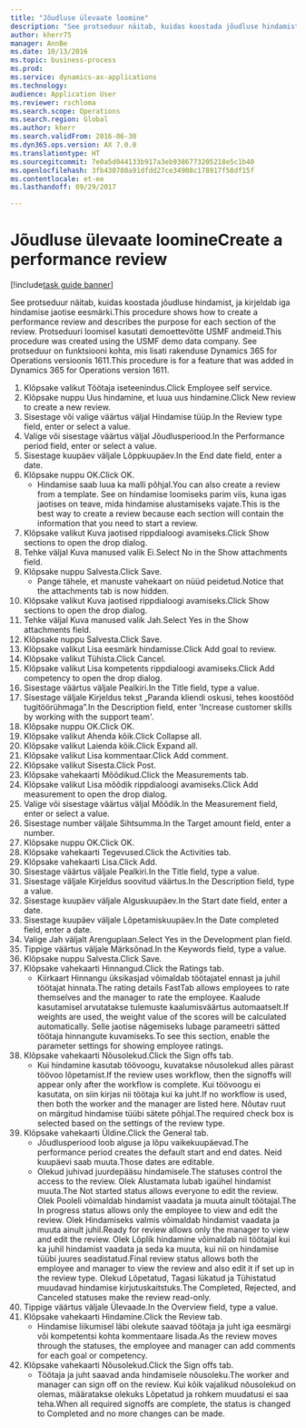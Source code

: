 ```yaml
--- 
title: "Jõudluse ülevaate loomine"
description: "See protseduur näitab, kuidas koostada jõudluse hindamist, ja kirjeldab iga hindamise jaotise eesmärki."
author: kherr75
manager: AnnBe
ms.date: 10/13/2016
ms.topic: business-process
ms.prod: 
ms.service: dynamics-ax-applications
ms.technology: 
audience: Application User
ms.reviewer: rschloma
ms.search.scope: Operations
ms.search.region: Global
ms.author: kherr
ms.search.validFrom: 2016-06-30
ms.dyn365.ops.version: AX 7.0.0
ms.translationtype: HT
ms.sourcegitcommit: 7e0a5d044133b917a3eb9386773205218e5c1b40
ms.openlocfilehash: 3fb430780a91dfdd27ce34908c178917f58df15f
ms.contentlocale: et-ee
ms.lasthandoff: 09/29/2017

---
```

# <a name="create-a-performance-review"></a><span data-ttu-id="9237c-103">Jõudluse ülevaate loomine</span><span class="sxs-lookup"><span data-stu-id="9237c-103">Create a performance review</span></span>

[!include[task guide banner](../../includes/task-guide-banner.md)]

<span data-ttu-id="9237c-104">See protseduur näitab, kuidas koostada jõudluse hindamist, ja kirjeldab iga hindamise jaotise eesmärki.</span><span class="sxs-lookup"><span data-stu-id="9237c-104">This procedure shows how to create a performance review and describes the purpose for each section of the review.</span></span> <span data-ttu-id="9237c-105">Protseduuri loomisel kasutati demoettevõtte USMF andmeid.</span><span class="sxs-lookup"><span data-stu-id="9237c-105">This procedure was created using the USMF demo data company.</span></span> <span data-ttu-id="9237c-106">See protseduur on funktsiooni kohta, mis lisati rakenduse Dynamics 365 for Operations versioonis 1611.</span><span class="sxs-lookup"><span data-stu-id="9237c-106">This procedure is for a feature that was added in Dynamics 365 for Operations version 1611.</span></span>

1. <span data-ttu-id="9237c-107">Klõpsake valikut Töötaja iseteenindus.</span><span class="sxs-lookup"><span data-stu-id="9237c-107">Click Employee self service.</span></span>
2. <span data-ttu-id="9237c-108">Klõpsake nuppu Uus hindamine, et luua uus hindamine.</span><span class="sxs-lookup"><span data-stu-id="9237c-108">Click New review to create a new review.</span></span>
3. <span data-ttu-id="9237c-109">Sisestage või valige väärtus väljal Hindamise tüüp.</span><span class="sxs-lookup"><span data-stu-id="9237c-109">In the Review type field, enter or select a value.</span></span>
4. <span data-ttu-id="9237c-110">Valige või sisestage väärtus väljal Jõudlusperiood.</span><span class="sxs-lookup"><span data-stu-id="9237c-110">In the Performance period field, enter or select a value.</span></span>
5. <span data-ttu-id="9237c-111">Sisestage kuupäev väljale Lõppkuupäev.</span><span class="sxs-lookup"><span data-stu-id="9237c-111">In the End date field, enter a date.</span></span>
6. <span data-ttu-id="9237c-112">Klõpsake nuppu OK.</span><span class="sxs-lookup"><span data-stu-id="9237c-112">Click OK.</span></span>
    * <span data-ttu-id="9237c-113">Hindamise saab luua ka malli põhjal.</span><span class="sxs-lookup"><span data-stu-id="9237c-113">You can also create a review from a template.</span></span> <span data-ttu-id="9237c-114">See on hindamise loomiseks parim viis, kuna igas jaotises on teave, mida hindamise alustamiseks vajate.</span><span class="sxs-lookup"><span data-stu-id="9237c-114">This is the best way to create a review because each section will contain the information that you need to start a review.</span></span>  
7. <span data-ttu-id="9237c-115">Klõpsake valikut Kuva jaotised rippdialoogi avamiseks.</span><span class="sxs-lookup"><span data-stu-id="9237c-115">Click Show sections to open the drop dialog.</span></span>
8. <span data-ttu-id="9237c-116">Tehke väljal Kuva manused valik Ei.</span><span class="sxs-lookup"><span data-stu-id="9237c-116">Select No in the Show attachments field.</span></span>
9. <span data-ttu-id="9237c-117">Klõpsake nuppu Salvesta.</span><span class="sxs-lookup"><span data-stu-id="9237c-117">Click Save.</span></span>
    * <span data-ttu-id="9237c-118">Pange tähele, et manuste vahekaart on nüüd peidetud.</span><span class="sxs-lookup"><span data-stu-id="9237c-118">Notice that the attachments tab is now hidden.</span></span>  
10. <span data-ttu-id="9237c-119">Klõpsake valikut Kuva jaotised rippdialoogi avamiseks.</span><span class="sxs-lookup"><span data-stu-id="9237c-119">Click Show sections to open the drop dialog.</span></span>
11. <span data-ttu-id="9237c-120">Tehke väljal Kuva manused valik Jah.</span><span class="sxs-lookup"><span data-stu-id="9237c-120">Select Yes in the Show attachments field.</span></span>
12. <span data-ttu-id="9237c-121">Klõpsake nuppu Salvesta.</span><span class="sxs-lookup"><span data-stu-id="9237c-121">Click Save.</span></span>
13. <span data-ttu-id="9237c-122">Klõpsake valikut Lisa eesmärk hindamisse.</span><span class="sxs-lookup"><span data-stu-id="9237c-122">Click Add goal to review.</span></span>
14. <span data-ttu-id="9237c-123">Klõpsake valikut Tühista.</span><span class="sxs-lookup"><span data-stu-id="9237c-123">Click Cancel.</span></span>
15. <span data-ttu-id="9237c-124">Klõpsake valikut Lisa kompetents rippdialoogi avamiseks.</span><span class="sxs-lookup"><span data-stu-id="9237c-124">Click Add competency to open the drop dialog.</span></span>
16. <span data-ttu-id="9237c-125">Sisestage väärtus väljale Pealkiri.</span><span class="sxs-lookup"><span data-stu-id="9237c-125">In the Title field, type a value.</span></span>
17. <span data-ttu-id="9237c-126">Sisestage väljale Kirjeldus tekst „Paranda kliendi oskusi, tehes koostööd tugitöörühmaga”.</span><span class="sxs-lookup"><span data-stu-id="9237c-126">In the Description field, enter 'Increase customer skills by working with the support team'.</span></span>
18. <span data-ttu-id="9237c-127">Klõpsake nuppu OK.</span><span class="sxs-lookup"><span data-stu-id="9237c-127">Click OK.</span></span>
19. <span data-ttu-id="9237c-128">Klõpsake valikut Ahenda kõik.</span><span class="sxs-lookup"><span data-stu-id="9237c-128">Click Collapse all.</span></span>
20. <span data-ttu-id="9237c-129">Klõpsake valikut Laienda kõik.</span><span class="sxs-lookup"><span data-stu-id="9237c-129">Click Expand all.</span></span>
21. <span data-ttu-id="9237c-130">Klõpsake valikut Lisa kommentaar.</span><span class="sxs-lookup"><span data-stu-id="9237c-130">Click Add comment.</span></span>
22. <span data-ttu-id="9237c-131">Klõpsake valikut Sisesta.</span><span class="sxs-lookup"><span data-stu-id="9237c-131">Click Post.</span></span>
23. <span data-ttu-id="9237c-132">Klõpsake vahekaarti Mõõdikud.</span><span class="sxs-lookup"><span data-stu-id="9237c-132">Click the Measurements tab.</span></span>
24. <span data-ttu-id="9237c-133">Klõpsake valikut Lisa mõõdik rippdialoogi avamiseks.</span><span class="sxs-lookup"><span data-stu-id="9237c-133">Click Add measurement to open the drop dialog.</span></span>
25. <span data-ttu-id="9237c-134">Valige või sisestage väärtus väljal Mõõdik.</span><span class="sxs-lookup"><span data-stu-id="9237c-134">In the Measurement field, enter or select a value.</span></span>
26. <span data-ttu-id="9237c-135">Sisestage number väljale Sihtsumma.</span><span class="sxs-lookup"><span data-stu-id="9237c-135">In the Target amount field, enter a number.</span></span>
27. <span data-ttu-id="9237c-136">Klõpsake nuppu OK.</span><span class="sxs-lookup"><span data-stu-id="9237c-136">Click OK.</span></span>
28. <span data-ttu-id="9237c-137">Klõpsake vahekaarti Tegevused.</span><span class="sxs-lookup"><span data-stu-id="9237c-137">Click the Activities tab.</span></span>
29. <span data-ttu-id="9237c-138">Klõpsake vahekaarti Lisa.</span><span class="sxs-lookup"><span data-stu-id="9237c-138">Click Add.</span></span>
30. <span data-ttu-id="9237c-139">Sisestage väärtus väljale Pealkiri.</span><span class="sxs-lookup"><span data-stu-id="9237c-139">In the Title field, type a value.</span></span>
31. <span data-ttu-id="9237c-140">Sisestage väljale Kirjeldus soovitud väärtus.</span><span class="sxs-lookup"><span data-stu-id="9237c-140">In the Description field, type a value.</span></span>
32. <span data-ttu-id="9237c-141">Sisestage kuupäev väljale Alguskuupäev.</span><span class="sxs-lookup"><span data-stu-id="9237c-141">In the Start date field, enter a date.</span></span>
33. <span data-ttu-id="9237c-142">Sisestage kuupäev väljale Lõpetamiskuupäev.</span><span class="sxs-lookup"><span data-stu-id="9237c-142">In the Date completed field, enter a date.</span></span>
34. <span data-ttu-id="9237c-143">Valige Jah väljalt Arenguplaan.</span><span class="sxs-lookup"><span data-stu-id="9237c-143">Select Yes in the Development plan field.</span></span>
35. <span data-ttu-id="9237c-144">Tippige väärtus väljale Märksõnad.</span><span class="sxs-lookup"><span data-stu-id="9237c-144">In the Keywords field, type a value.</span></span>
36. <span data-ttu-id="9237c-145">Klõpsake nuppu Salvesta.</span><span class="sxs-lookup"><span data-stu-id="9237c-145">Click Save.</span></span>
37. <span data-ttu-id="9237c-146">Klõpsake vahekaarti Hinnangud.</span><span class="sxs-lookup"><span data-stu-id="9237c-146">Click the Ratings tab.</span></span>
    * <span data-ttu-id="9237c-147">Kiirkaart Hinnangu üksikasjad võimaldab töötajatel ennast ja juhil töötajat hinnata.</span><span class="sxs-lookup"><span data-stu-id="9237c-147">The rating details FastTab allows employees to rate themselves and the manager to rate the employee.</span></span> <span data-ttu-id="9237c-148">Kaalude kasutamisel arvutatakse tulemuste kaalumisväärtus automaatselt.</span><span class="sxs-lookup"><span data-stu-id="9237c-148">If weights are used, the weight value of the scores will be calculated automatically.</span></span>    <span data-ttu-id="9237c-149">Selle jaotise nägemiseks lubage parameetri sätted töötaja hinnangute kuvamiseks.</span><span class="sxs-lookup"><span data-stu-id="9237c-149">To see this section, enable the parameter settings for showing employee ratings.</span></span>  
38. <span data-ttu-id="9237c-150">Klõpsake vahekaarti Nõusolekud.</span><span class="sxs-lookup"><span data-stu-id="9237c-150">Click the Sign offs tab.</span></span>
    * <span data-ttu-id="9237c-151">Kui hindamine kasutab töövoogu, kuvatakse nõusolekud alles pärast töövoo lõpetamist.</span><span class="sxs-lookup"><span data-stu-id="9237c-151">If the review uses workflow, then the signoffs will appear only after the workflow is complete.</span></span> <span data-ttu-id="9237c-152">Kui töövoogu ei kasutata, on siin kirjas nii töötaja kui ka juht.</span><span class="sxs-lookup"><span data-stu-id="9237c-152">If no workflow is used, then both the worker and the manager are listed here.</span></span> <span data-ttu-id="9237c-153">Nõutav ruut on märgitud hindamise tüübi sätete põhjal.</span><span class="sxs-lookup"><span data-stu-id="9237c-153">The required check box is selected based on the settings of the review type.</span></span>  
39. <span data-ttu-id="9237c-154">Klõpsake vahekaarti Üldine.</span><span class="sxs-lookup"><span data-stu-id="9237c-154">Click the General tab.</span></span>
    * <span data-ttu-id="9237c-155">Jõudlusperiood loob alguse ja lõpu vaikekuupäevad.</span><span class="sxs-lookup"><span data-stu-id="9237c-155">The performance period creates the default start and end dates.</span></span> <span data-ttu-id="9237c-156">Neid kuupäevi saab muuta.</span><span class="sxs-lookup"><span data-stu-id="9237c-156">Those dates are editable.</span></span>  
    * <span data-ttu-id="9237c-157">Olekud juhivad juurdepääsu hindamisele.</span><span class="sxs-lookup"><span data-stu-id="9237c-157">The statuses control the access to the review.</span></span> <span data-ttu-id="9237c-158">Olek Alustamata lubab igaühel hindamist muuta.</span><span class="sxs-lookup"><span data-stu-id="9237c-158">The Not started status allows everyone to edit the review.</span></span> <span data-ttu-id="9237c-159">Olek Pooleli võimaldab hindamist vaadata ja muuta ainult töötajal.</span><span class="sxs-lookup"><span data-stu-id="9237c-159">The In progress status allows only the employee to view and edit the review.</span></span> <span data-ttu-id="9237c-160">Olek Hindamiseks valmis võimaldab hindamist vaadata ja muuta ainult juhil.</span><span class="sxs-lookup"><span data-stu-id="9237c-160">Ready for review allows only the manager to view and edit the review.</span></span> <span data-ttu-id="9237c-161">Olek Lõplik hindamine võimaldab nii töötajal kui ka juhil hindamist vaadata ja seda ka muuta, kui nii on hindamise tüübi juures seadistatud.</span><span class="sxs-lookup"><span data-stu-id="9237c-161">Final review status allows both the employee and manager to view the review and also edit it if set up in the review type.</span></span> <span data-ttu-id="9237c-162">Olekud Lõpetatud, Tagasi lükatud ja Tühistatud muudavad hindamise kirjutuskaitstuks.</span><span class="sxs-lookup"><span data-stu-id="9237c-162">The Completed, Rejected, and Canceled statuses make the review read-only.</span></span>  
40. <span data-ttu-id="9237c-163">Tippige väärtus väljale Ülevaade.</span><span class="sxs-lookup"><span data-stu-id="9237c-163">In the Overview field, type a value.</span></span>
41. <span data-ttu-id="9237c-164">Klõpsake vahekaarti Hindamine.</span><span class="sxs-lookup"><span data-stu-id="9237c-164">Click the Review tab.</span></span>
    * <span data-ttu-id="9237c-165">Hindamise liikumisel läbi olekute saavad töötaja ja juht iga eesmärgi või kompetentsi kohta kommentaare lisada.</span><span class="sxs-lookup"><span data-stu-id="9237c-165">As the review moves through the statuses, the employee and manager can add comments for each goal or competency.</span></span>  
42. <span data-ttu-id="9237c-166">Klõpsake vahekaarti Nõusolekud.</span><span class="sxs-lookup"><span data-stu-id="9237c-166">Click the Sign offs tab.</span></span>
    * <span data-ttu-id="9237c-167">Töötaja ja juht saavad anda hindamisele nõusoleku.</span><span class="sxs-lookup"><span data-stu-id="9237c-167">The worker and manager can sign off on the review.</span></span> <span data-ttu-id="9237c-168">Kui kõik vajalikud nõusolekud on olemas, määratakse olekuks Lõpetatud ja rohkem muudatusi ei saa teha.</span><span class="sxs-lookup"><span data-stu-id="9237c-168">When all required signoffs are complete, the status is changed to Completed and no more changes can be made.</span></span>  


